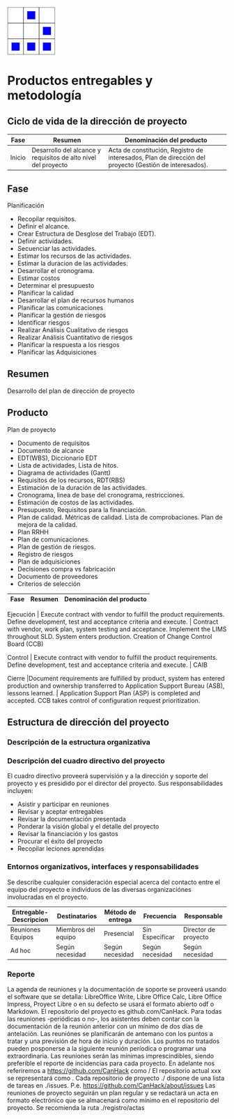 

[logo]:/art/logo/canhack.png
[about_logo]:/art/logo/logo.md
[![Nuestro logo][logo]][about_logo]


Productos entregables y metodología
==================

Ciclo de vida de la dirección de proyecto
--------------

Fase | Resumen | Denominación del producto
---------- | ------- | -------------------
Inicio |Desarrollo del alcance y requisitos de alto nivel del proyecto | Acta de constitución, Registro de interesados, Plan de dirección del proyecto (Gestión de interesados).


Fase
----------

Planificación

* Recopilar requisitos.
* Definir el alcance.
* Crear Estructura de Desglose del Trabajo (EDT).
* Definir actividades.
* Secuenciar las actividades.
* Estimar los recursos de las actividades.
* Estimar la duracion de las actividades.
* Desarrollar el cronograma.
* Estimar costos
* Determinar el presupuesto
* Planificar la calidad
* Desarrollar el plan de recursos humanos
* Planificar las comunicaciones
* Planificar la gestión de riesgos
* Identificar riesgos
* Realizar Análisis Cualitativo de riesgos
* Realizar Análisis Cuantitativo de riesgos
* Planificar la respuesta a los riesgos
* Planificar las Adquisiciones


Resumen
----------
Desarrollo del plan de dirección de proyecto


Producto
----------  

Plan de proyecto

* Documento de requisitos
* Documento de alcance
* EDT(WBS), Diccionario EDT
* Lista de actividades, Lista de hitos.
* Diagrama de actividades (Gantt)
* Requisitos de los recursos, RDT(RBS)
* Estimación de la duración de las actividades.
* Cronograma, linea de base del cronograma, restricciones.
* Estimación de costos de las actividades.
* Presupuesto, Requisitos para la financiación.
* Plan de calidad. Métricas de calidad. Lista de comprobaciones. Plan de mejora de la calidad.
* Plan RRHH
* Plan de comunicaciones.
* Plan de gestión de riesgos.
* Registro de riesgos
* Plan de adquisiciones
* Decisiones compra vs fabricación
* Documento de proveedores
* Criterios de selección




Fase | Resumen | Denominación del producto
---------- | ------- | -------------------



Ejecución | Execute contract with vendor to fulfill the product requirements. Define development, test and acceptance criteria and execute.  | Contract with vendor, work plan, system testing and acceptance.  Implement the LIMS throughout SLD. System enters production. Creation of Change Control Board (CCB)

Control | Execute contract with vendor to fulfill the product requirements. Define development, test and acceptance criteria and execute.  | CAIB

Cierre |Document requirements are fulfilled by product, system has entered production and ownership transferred to Application Support Bureau (ASB), lessons learned. | Application Support Plan (ASP) is completed and accepted. CCB takes control of configuration request prioritization.


Estructura de dirección del proyecto
--------------

### Descripción de la estructura organizativa



### Descripción del cuadro directivo del proyecto

El cuadro directivo proveerá supervisión y a la dirección y soporte del
proyecto y es presidido por el director del proyecto. Sus responsabilidades
incluyen:

* Asistir y participar en reuniones
* Revisar y aceptar entregables
* Revisar la documentación presentada
* Ponderar la visión global y el detalle del proyecto
* Revisar la financiación y los gastos
* Procurar el éxito del proyecto
* Recopilar leciones aprendidas



### Entornos organizativos, interfaces y responsabilidades

Se describe cualquier consideración especial acerca del contacto entre el
equipo del proyecto e indivíduos de las diversas organizaciónes involucradas
en el proyecto.


Entregable-Descripcion | Destinatarios | Método de entrega | Frecuencia | Responsable
---------- | ------- | ------------------- | ------ | -----
Reuniones Equipos | Miembros del equipo | Presencial | Sin Especificar | Director de proyecto
Ad hoc | Según necesidad | Según necesidad | Según necesidad | Según necesidad


### Reporte

La agenda de reuniones y la documentación de soporte se proveerá usando
el software que se detalla: LibreOffice Write, Libre Office Calc, Libre Office Impress,
Proyect Libre o en su defecto se usará el formato abierto odf o Markdown.
El repositorio del proyecto es github.com/CanHack.
Para todas las reuniones -periódicas o no-, los asistentes deben contar con la documentación de la reunión anterior con un mínimo de dos días de antelación.
Las reuniónes se planificarán de antemano con los puntos a tratar y una previsión de hora de inicio y duración.
Los puntos no tratados pueden posponerse a la siguiente reunión períodica o programar una extraordinaria.
Las reuniones serán las mínimas imprescindibles, siendo preferible el reporte de incidencias para cada proyecto.
En adelante nos referiremos a https://github.com/CanHack como /
El repositorio actual xxx se representará como .
Cada repositorio de proyecto ./ dispone de una lista de tareas en ./issues.
P.e. https://github.com/CanHack/about/issues
Las reuniones de proyecto seguirán un plan regular y se redactará un acta en formato electrónico que se almacenará como mínimo en el repositorio del proyecto. Se recomienda la ruta ./registro/actas
